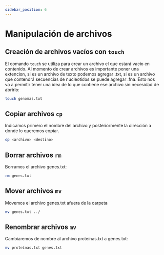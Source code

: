 ```yaml
---
sidebar_position: 6
---
```


# Manipulación de archivos

## Creación de archivos vacíos con `touch`
El comando `touch` se utiliza para crear un archivo el que estará vacio en contenido. Al momento de crear archivos es importante poner una extencion, si es un archivo de texto podemos agregar .txt, si es un archivo que contendrá secuencias de nucleotidos se puede agregar .fna. Esto nos va a permitir tener una idea de lo que contiene ese archivo sin necesidad de abrirlo:

```bash
touch genomas.txt
```


## Copiar archivos `cp`
Indicamos primero el nombre del archivo y posteriormente la dirección a donde lo queremos copiar.
```bash
cp <archivo> <destino>
```


## Borrar archivos `rm`
Borramos el archivo genes.txt:

```bash
rm genes.txt
```


## Mover archivos `mv`
Movemos el archivo genes.txt afuera de la carpeta

```bash
mv genes.txt ../ 
```

## Renombrar archivos `mv`
Cambiaremos de nombre al archivo proteínas.txt a genes.txt:

```bash
mv proteínas.txt genes.txt
```